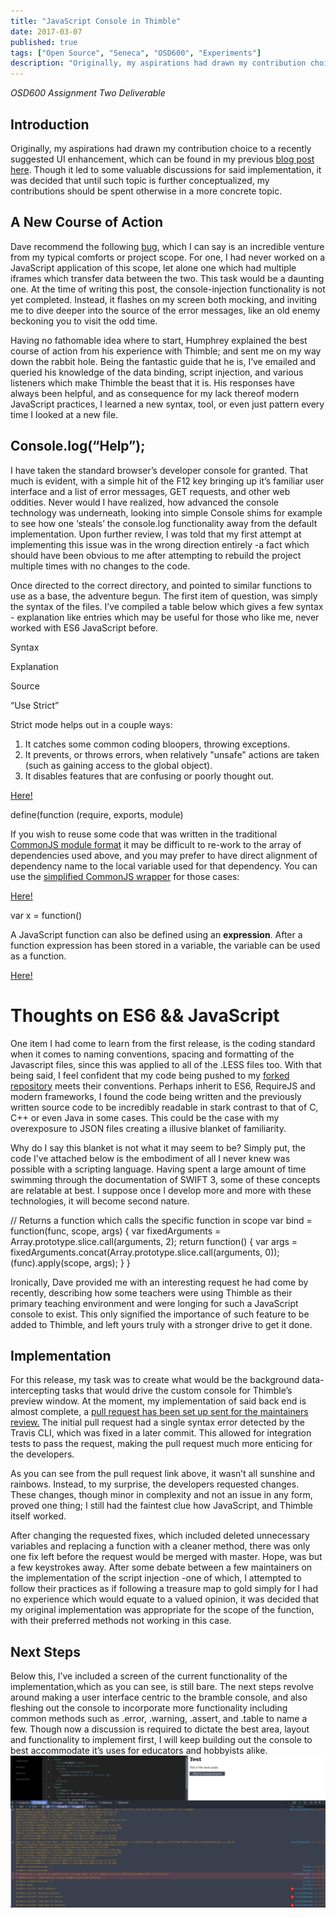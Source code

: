 ```yaml
---
title: "JavaScript Console in Thimble"
date: 2017-03-07
published: true
tags: ["Open Source", "Seneca", "OSD600", "Experiments"]
description: "Originally, my aspirations had drawn my contribution choice to a recently suggested UI enhancement, which can be found in my previous [blog post here](http://raygervais.ca/brackets-enhancement-proposal/). Though it led to some valuable discussions for said implementation, it was decided that until such topic is further conceptualized, my contributions should be spent otherwise in a more concrete topic."
---
```


_OSD600 Assignment Two Deliverable_

## Introduction

Originally, my aspirations had drawn my contribution choice to a recently suggested UI enhancement, which can be found in my previous [blog post here](http://raygervais.ca/brackets-enhancement-proposal/). Though it led to some valuable discussions for said implementation, it was decided that until such topic is further conceptualized, my contributions should be spent otherwise in a more concrete topic.

## A New Course of Action

Dave recommend the following [bug](https://github.com/mozilla/thimble.mozilla.org/issues/1675), which I can say is an incredible venture from my typical comforts or project scope. For one, I had never worked on a JavaScript application of this scope, let alone one which had multiple iframes which transfer data between the two. This task would be a daunting one. At the time of writing this post, the console-injection functionality is not yet completed. Instead, it flashes on my screen both mocking, and inviting me to dive deeper into the source of the error messages, like an old enemy beckoning you to visit the odd time.

Having no fathomable idea where to start, Humphrey explained the best course of action from his experience with Thimble; and sent me on my way down the rabbit hole. Being the fantastic guide that he is, I’ve emailed and queried his knowledge of the data binding, script injection, and various listeners which make Thimble the beast that it is. His responses have always been helpful, and as consequence for my lack thereof modern JavaScript practices, I learned a new syntax, tool, or even just pattern every time I looked at a new file.

## Console.log(“Help”);

I have taken the standard browser’s developer console for granted. That much is evident, with a simple hit of the F12 key bringing up it’s familiar user interface and a list of error messages, GET requests, and other web oddities. Never would I have realized, how advanced the console technology was underneath, looking into simple Console shims for example to see how one ‘steals’ the console.log functionality away from the default implementation. Upon further review, I was told that my first attempt at implementing this issue was in the wrong direction entirely -a fact which should have been obvious to me after attempting to rebuild the project multiple times with no changes to the code.

Once directed to the correct directory, and pointed to similar functions to use as a base, the adventure begun. The first item of question, was simply the syntax of the files. I’ve compiled a table below which gives a few syntax - explanation like entries which may be useful for those who like me, never worked with ES6 JavaScript before.

Syntax

Explanation

Source

“Use Strict”

Strict mode helps out in a couple ways:

1. It catches some common coding bloopers, throwing exceptions.
2. It prevents, or throws errors, when relatively "unsafe" actions are taken (such as gaining access to the global object).
3. It disables features that are confusing or poorly thought out.

[Here!](http://stackoverflow.com/questions/1335851/what-does-use-strict-do-in-javascript-and-what-is-the-reasoning-behind-it)

define(function (require, exports, module)

If you wish to reuse some code that was written in the traditional [CommonJS module format](http://wiki.commonjs.org/wiki/Modules/1.1.1) it may be difficult to re-work to the array of dependencies used above, and you may prefer to have direct alignment of dependency name to the local variable used for that dependency. You can use the [simplified CommonJS wrapper](http://requirejs.org/docs/commonjs.html) for those cases:

[Here!](http://requirejs.org/docs/api.html#cjsmodule)

var x = function()

A JavaScript function can also be defined using an **expression**. After a function expression has been stored in a variable, the variable can be used as a function.

[Here!](https://www.w3schools.com/js/js_function_definition.asp)

# Thoughts on ES6 && JavaScript

One item I had come to learn from the first release, is the coding standard when it comes to naming conventions, spacing and formatting of the Javascript files, since this was applied to all of the .LESS files too. With that being said, I feel confident that my code being pushed to my [forked repository](https://github.com/raygervais/brackets/) meets their conventions. Perhaps inherit to ES6, RequireJS and modern frameworks, I found the code being written and the previously written source code to be incredibly readable in stark contrast to that of C, C++ or even Java in some cases. This could be the case with my overexposure to JSON files creating a illusive blanket of familiarity.

Why do I say this blanket is not what it may seem to be? Simply put, the code I’ve attached below is the embodiment of all I never knew was possible with a scripting language. Having spent a large amount of time swimming through the documentation of SWIFT 3, some of these concepts are relatable at best. I suppose once I develop more and more with these technologies, it will become second nature.

// Returns a function which calls the specific function in scope
var bind = function(func, scope, args) {
var fixedArguments = Array.prototype.slice.call(arguments, 2);
return function() {
var args = fixedArguments.concat(Array.prototype.slice.call(arguments, 0));
(func).apply(scope, args);
}
}

Ironically, Dave provided me with an interesting request he had come by recently, describing how some teachers were using Thimble as their primary teaching environment and were longing for such a JavaScript console to exist. This only signified the importance of such feature to be added to Thimble, and left yours truly with a stronger drive to get it done.

## Implementation

For this release, my task was to create what would be the background data-intercepting tasks that would drive the custom console for Thimble’s preview window. At the moment, my implementation of said back end is almost complete, a [pull request has been set up sent for the maintainers review.](https://github.com/mozilla/brackets/pull/624) The initial pull request had a single syntax error detected by the Travis CLI, which was fixed in a later commit. This allowed for integration tests to pass the request, making the pull request much more enticing for the developers.

As you can see from the pull request link above, it wasn’t all sunshine and rainbows. Instead, to my surprise, the developers requested changes. These changes, though minor in complexity and not an issue in any form, proved one thing; I still had the faintest clue how JavaScript, and Thimble itself worked.

After changing the requested fixes, which included deleted unnecessary variables and replacing a function with a cleaner method, there was only one fix left before the request would be merged with master. Hope, was but a few keystrokes away. After some debate between a few maintainers on the implementation of the script injection -one of which, I attempted to follow their practices as if following a treasure map to gold simply for I had no experience which would equate to a valued opinion, it was decided that my original implementation was appropriate for the scope of the function, with their preferred methods not working in this case.

## Next Steps

Below this, I’ve included a screen of the current functionality of the implementation,which as you can see, is still bare. The next steps revolve around making a user interface centric to the bramble console, and also fleshing out the console to incorporate more functionality including common methods such as .error, .warning, .assert, and .table to name a few. Though now a discussion is required to dictate the best area, layout and functionality to implement first, I will keep building out the console to best accommodate it’s uses for educators and hobbyists alike. [![Bramble Console V1](./images/Screenshot_20170306_212440-1024x494.png)](http://raygervais.ca/wp-content/uploads/2017/03/Screenshot_20170306_212440.png)
